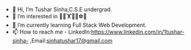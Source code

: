 - 👋 Hi, I’m Tushar Sinha,C.S.E undergrad.
- 👀 I’m interested in 👨‍💻🏋️👨‍🎨⚽🎼
- 🌱 I’m currently learning Full Stack Web Development.
- 📫 How to reach me - LinkedIn:https://www.linkedin.com/in/1tushar-sinha- ,Email:sinhatushar17@gmail.com 
<!---
sinhatushar17/sinhatushar17 is a ✨ special ✨ repository because its `README.md` (this file) appears on your GitHub profile.
You can click the Preview link to take a look at your changes.
--->
